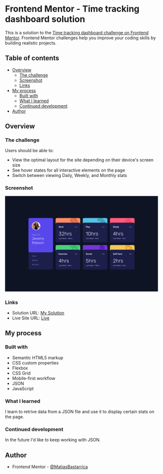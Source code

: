 # Frontend Mentor - Time tracking dashboard solution

This is a solution to the [Time tracking dashboard challenge on Frontend Mentor](https://www.frontendmentor.io/challenges/time-tracking-dashboard-UIQ7167Jw). Frontend Mentor challenges help you improve your coding skills by building realistic projects.

## Table of contents

- [Overview](#overview)
  - [The challenge](#the-challenge)
  - [Screenshot](#screenshot)
  - [Links](#links)
- [My process](#my-process)
  - [Built with](#built-with)
  - [What I learned](#what-i-learned)
  - [Continued development](#continued-development)
- [Author](#author)

## Overview

### The challenge

Users should be able to:

- View the optimal layout for the site depending on their device's screen size
- See hover states for all interactive elements on the page
- Switch between viewing Daily, Weekly, and Monthly stats

### Screenshot

![](./screenshot.png)

### Links

- Solution URL: [My Solution](https://your-solution-url.com)
- Live Site URL: [Live](https://matiasbastarrica.github.io/time-tracking-dashboard/)

## My process

### Built with

- Semantic HTML5 markup
- CSS custom properties
- Flexbox
- CSS Grid
- Mobile-first workflow
- JSON
- JavaScript

### What I learned

I learn to retrive data from a JSON file and use it to display certain stats on the page.

### Continued development

In the future I'd like to keep working with JSON.

## Author

- Frontend Mentor - [@MatiasBastarrica](https://www.frontendmentor.io/profile/MatiasBastarrica)
